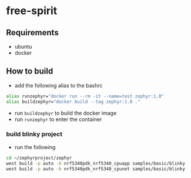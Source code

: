 # free-spirit

## Requirements
* ubuntu
* docker

## How to build
* add the following alias to the bashrc

```bash
alias runzephyr="docker run --rm -it --name=test zephyr:1.0"
alias buildzephyr="docker build --tag zephyr:1.0 ."
```

* run `buildzephyr` to build the docker image
* run `runzephyr` to enter the container

### build blinky project
* run the following 

```bash
cd ~/zephyrproject/zephyr
west build -p auto -b nrf5340pdk_nrf5340_cpuapp samples/basic/blinky
west build -p auto -b nrf5340pdk_nrf5340_cpunet samples/basic/blinky
```
